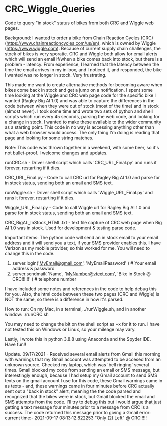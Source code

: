 # CRC_Wiggle_Queries
Code to query "in stock" status of bikes from both CRC and Wiggle web pages. 

Background: I wanted to order a bike from Chain Reaction Cycles (CRC) (https://www.chainreactioncycles.com/us/en), which is owned by Wiggle (https://www.wiggle.com).  Because of current supply chain challenges, the stock of bikes is very sporatic.
CRC and Wiggle both allow for email alerts which will send an email if/when a bike comes back into stock, but there is a problem - latency.
From experience, I learned that the latency between the time the email arrives in my in-box, and I noticed it, and responded, the bike I wanted
was no longer in stock.  Very frustrating. 

This made me want to create alternative methods for becoming aware when bikes come back in stock and get a jump on a notification. 
I spent some time looking at the Wiggle and CRC web page code for the specific bike I wanted (Ragley Big Al 1.0) and was able to capture the differences
in the code between when they were out of stock (most of the time) and in stock (almost never). 
I took some time and wrote two sets of python and shell scripts which run every 45 seconds, parsing the web code, and looking for a change in stock.
I wanted to make these available to the wider community as a starting point. 
This code in no way is accessing anything other than what a web browser would access.  The only thing I'm doing is reading that page and looking for some string matches. 

Note: This code was thrown together in a weekend, with some beer, so it's not bullet-proof. I welcome changes and updates. 

runCRC.sh - Driver shell script which calls 'CRC_URL_Final.py' and runs it forever, restarting if it dies.

CRC_URL_Final.py - Code to call CRC url for Ragley Big Al 1.0 and parse for in stock status, sending both an email and SMS text. 

runWiggle.sh - Driver shell script which calls 'Wiggle_URL_Final.py' and runs it forever, restarting if it dies.

Wiggle_URL_Final.py - Code to call Wiggle url for Ragley Big Al 1.0 and parse for in stock status, sending both an email and SMS text. 

CRC_BigAL_InStock_HTML.txt - text file capture of CRC web page when Big Al 1.0 was in stock. Used for development & testing parse code. 

Important items:
The python code will send an in stock email to your email address and it will send you a text, if your SMS provider enables this.
I have Verizon as my mobile provider, so this worked for me. You will need to change this in the code. 
1. server.login('MyEmail@gmail.com', 'MyEmailPassword' ) # Your email address & password
2.  server.sendmail( 'Name', 'MyNumber@vtext.com', 'Bike in Stock @ CRC!!!!!!' ) # telephone number

I have included some notes and references in the code to help debug this for you. 
Also, the html code between these two pages (CRC and Wiggle) is NOT the same, so there is a difference in how it's parsed. 

How to run: On my Mac, in a terminal, ./runWiggle.sh, and in another window: ./runCRC.sh

You may need to change the bit on the shell script as +x for it to run.
I have not tested this on Windows or Linux, so your mileage may vary. 

Lastly, I wrote this in python 3.8.8 using Anaconda and the Spyder IDE. 
Have fun!!

Update. 09/17/2021 - Received several email alerts from Gmail this morning with warnings that my Gmail account was attempted to be accesed from an unknown source. Checked my laptop, which was 'bell ringing' several times. Gmail blocked my code from sending an email or SMS message, but interestingly enough, because I had setup my Gmail account to send SMS texts on the gmail account I use for this code, these Gmail warnings came in as texts - and, these warnings came in four minutes before CRC actually sent out a "back in stock" alert, meaning the the code parsed and recognized that the bikes were in stock, but Gmail blocked the email and SMS attempts from the code. I'll try to debug this but I would argue that just getting a text message four minutes prior to a message from CRC is a success. The code returned this message prior to giving a Gmail error: current time:- 2021-09-17 08:13:12.822253 "Only (2) Left" @ CRC!!!!!
